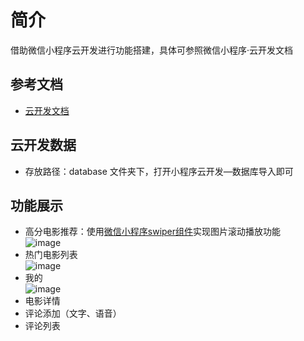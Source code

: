 # 简介

借助微信小程序云开发进行功能搭建，具体可参照微信小程序·云开发文档

## 参考文档

- [云开发文档](https://developers.weixin.qq.com/miniprogram/dev/wxcloud/basis/getting-started.html)

## 云开发数据

- 存放路径：database 文件夹下，打开小程序云开发—数据库导入即可

## 功能展示
- 高分电影推荐：使用[微信小程序swiper组件](https://developers.weixin.qq.com/miniprogram/dev/component/swiper.html)实现图片滚动播放功能<br>
![image](https://github.com/taffy99/KKMovie/blob/master/miniprogram/images/gfenMv.gif)
- 热门电影列表<br>
![image](https://github.com/taffy99/KKMovie/blob/master/miniprogram/images/hotMv.gif)
- 我的<br>
![image](https://github.com/taffy99/KKMovie/blob/master/miniprogram/images/wode.gif)
- 电影详情
- 评论添加（文字、语音）
- 评论列表

